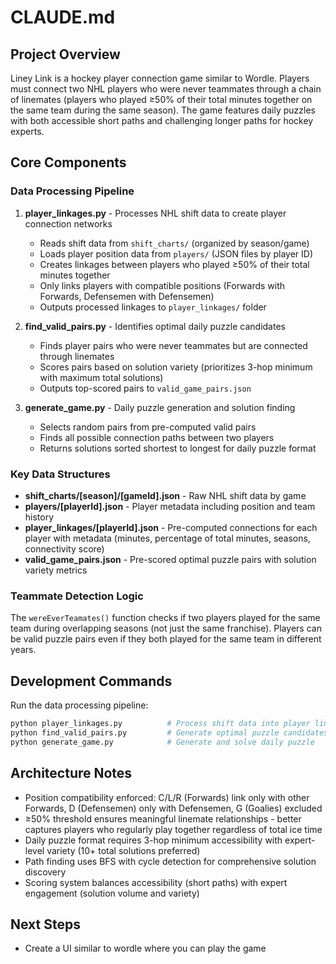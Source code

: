 # CLAUDE.md

## Project Overview

Liney Link is a hockey player connection game similar to Wordle. Players must connect two NHL players who were never teammates through a chain of linemates (players who played ≥50% of their total minutes together on the same team during the same season). The game features daily puzzles with both accessible short paths and challenging longer paths for hockey experts.

## Core Components

### Data Processing Pipeline
1. **player_linkages.py** - Processes NHL shift data to create player connection networks
   - Reads shift data from `shift_charts/` (organized by season/game)
   - Loads player position data from `players/` (JSON files by player ID)
   - Creates linkages between players who played ≥50% of their total minutes together
   - Only links players with compatible positions (Forwards with Forwards, Defensemen with Defensemen)
   - Outputs processed linkages to `player_linkages/` folder

2. **find_valid_pairs.py** - Identifies optimal daily puzzle candidates
   - Finds player pairs who were never teammates but are connected through linemates
   - Scores pairs based on solution variety (prioritizes 3-hop minimum with maximum total solutions)
   - Outputs top-scored pairs to `valid_game_pairs.json`

3. **generate_game.py** - Daily puzzle generation and solution finding
   - Selects random pairs from pre-computed valid pairs
   - Finds all possible connection paths between two players
   - Returns solutions sorted shortest to longest for daily puzzle format

### Key Data Structures
- **shift_charts/[season]/[gameId].json** - Raw NHL shift data by game
- **players/[playerId].json** - Player metadata including position and team history
- **player_linkages/[playerId].json** - Pre-computed connections for each player with metadata (minutes, percentage of total minutes, seasons, connectivity score)
- **valid_game_pairs.json** - Pre-scored optimal puzzle pairs with solution variety metrics

### Teammate Detection Logic
The `wereEverTeamates()` function checks if two players played for the same team during overlapping seasons (not just the same franchise). Players can be valid puzzle pairs even if they both played for the same team in different years.

## Development Commands

Run the data processing pipeline:
```bash
python player_linkages.py          # Process shift data into player linkages
python find_valid_pairs.py         # Generate optimal puzzle candidates  
python generate_game.py            # Generate and solve daily puzzle
```

## Architecture Notes

- Position compatibility enforced: C/L/R (Forwards) link only with other Forwards, D (Defensemen) only with Defensemen, G (Goalies) excluded
- ≥50% threshold ensures meaningful linemate relationships - better captures players who regularly play together regardless of total ice time
- Daily puzzle format requires 3-hop minimum accessibility with expert-level variety (10+ total solutions preferred)
- Path finding uses BFS with cycle detection for comprehensive solution discovery
- Scoring system balances accessibility (short paths) with expert engagement (solution volume and variety)


## Next Steps
- Create a UI similar to wordle where you can play the game